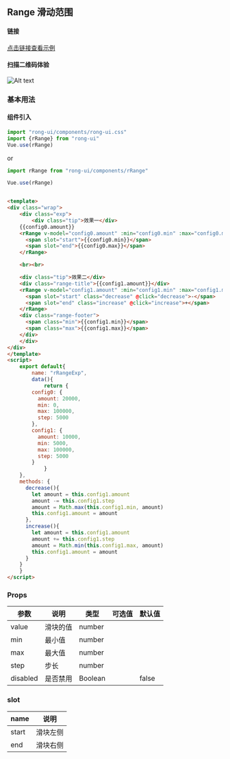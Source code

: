 ## Range 滑动范围


#### 链接

[点击链接查看示例](https://rong360.github.io/rong-ui/demo/index.html#/) 

#### 扫描二维码体验

![Alt text](https://static.rong360.com/upload/png/a2/70/a27057593a1271f2e877d382d6718fed.png)



### 基本用法

#### 组件引入

```js
import "rong-ui/components/rong-ui.css"
import {rRange} from "rong-ui"
Vue.use(rRange)
```

or

```js
import rRange from "rong-ui/components/rRange"

Vue.use(rRange)

```

```html

<template>
<div class="wrap">
	<div class="exp">	
		<div class="tip">效果一</div>
    {{config0.amount}}
    <rRange v-model="config0.amount" :min="config0.min" :max="config0.max" :step="config0.step">
      <span slot="start">{{config0.min}}</span>
      <span slot="end">{{config0.max}}</span>
    </rRange>

    <br><br>

    <div class="tip">效果二</div>
    <div class="range-title">{{config1.amount}}</div>
    <rRange v-model="config1.amount" :min="config1.min" :max="config1.max" :step="config1.step">
      <span slot="start" class="decrease" @click="decrease">-</span>
      <span slot="end" class="increase" @click="increase">+</span>
    </rRange>
    <div class="range-footer">
      <span class="min">{{config1.min}}</span>
      <span class="max">{{config1.max}}</span>
    </div>
	</div>
</div>
</template>
<script>
	export default{
		name: "rRangeExp",
		data(){
			return {
        config0: {
          amount: 20000,
          min: 0,
          max: 100000,
          step: 5000
        },
        config1: {
          amount: 10000,
          min: 5000,
          max: 100000,
          step: 5000
        }
			}
    },
    methods: {
      decrease(){
        let amount = this.config1.amount
        amount -= this.config1.step
        amount = Math.max(this.config1.min, amount)
        this.config1.amount = amount
      },
      increase(){
        let amount = this.config1.amount
        amount += this.config1.step
        amount = Math.min(this.config1.max, amount)
        this.config1.amount = amount
      }
    }
	}
</script>

```

### Props

| 参数      | 说明    | 类型      | 可选值       | 默认值   |
|---------- |-------- |---------- |-------------  |-------- |
| value  | 滑块的值  | number |   |  |
| min  | 最小值  | number |   |  |
| max  | 最大值  | number |   |  |
| step  | 步长  | number |   |  |
| disabled  | 是否禁用  | Boolean |   | false |

### slot

| name      | 说明    |
|---------- |-------- |
| start  | 滑块左侧 |
| end  | 滑块右侧 |


